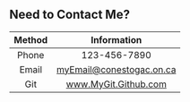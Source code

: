 Need to Contact Me?
---

| Method 	| Information 	|
|:------:	|:-----------:	|
| Phone  	|      123-456-7890      	|
| Email  	|      myEmail@conestogac.on.ca      	|
| Git    	|      www.MyGit.Github.com      	|

